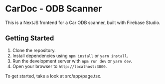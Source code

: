 # CarDoc - ODB Scanner

This is a NextJS frontend for a Car ODB scanner, built with Firebase Studio.

## Getting Started

1. Clone the repository.
2. Install dependencies using `npm install` or `yarn install`.
3. Run the development server with `npm run dev` or `yarn dev`.
4. Open your browser to `http://localhost:3000`.

To get started, take a look at src/app/page.tsx.
